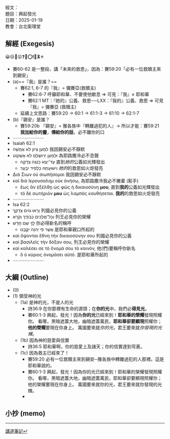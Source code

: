 經文：   
題目：興起發光   
日期：2025-01-19   
教會：台北衛理堂   


## 解經 (Exegesis)
😀😢🤔😮❓❌⭕❗🎀🎗️✳

- 賽60-62 是一整段，講「未來的救恩」，因為：賽59:20「必有一位救贖主來到錫安」
- (a)==『我』是誰？==
	- 賽62:1, 6-7 的『我』= 彌賽亞(救贖主)
		- 賽62:6-7 呼籲耶和華、不要使他歇息 ⇒ 可見：『我』≠ 耶和華
		- 賽62:1 MT：『她的』公義、救恩──LXX：『我的』公義、救恩 ⇒ 可見『我』= 彌賽亞 (救贖主)
	- 延續上文思路：賽59:20 → 60:1 → 61:1-3 → 61:10 → 62:1-7
- (b)『錫安』是誰？
	- 賽59:20b 『錫安』= 雅各族中『轉離過犯的人』→ 所以才能：賽59:21 **我加給你的靈**，**傳給你的話**，必不離你的口
- ⋯⋯⋯⋯⋯⋯⋯
- ‎Isaiah 62:1
- לְמַעַן צִיּוֹן לֹא אֶחֱשֶׁה 我因錫安必不靜默
- וּלְמַעַן יְרוּשָׁלִַם לֹא אֶשְׁקוֹט 為耶路撒冷必不息聲
	- עַד־יֵצֵא כַנֹּגַהּ צִדְקָהּ 直到*她的*公義如光輝發出
	- וִישׁוּעָתָהּ כְּלַפִּיד יִבְעָר׃ *她的*的救恩如火炬發亮
- Διὰ Σιων οὐ σιωπήσομαι 我因錫安必不靜默
- καὶ διὰ Ιερουσαλημ οὐκ ἀνήσω, 為耶路撒冷我必不撇棄 (鬆手)
	- ἕως ἂν ἐξέλθῃ ὡς φῶς ἡ δικαιοσύνη **μου**, 直到**我的**公義如光輝發出
	- τὸ δὲ σωτήριόν **μου** ὡς λαμπὰς καυθήσεται. **我的**的救恩如火炬發亮
- ⋯⋯⋯⋯⋯⋯⋯
- Isa 62:2
- וְרָאוּ גוֹיִם צִדְקֵךְ 列國必見你的公義
- וְכָל־מְלָכִים כְּבוֹדֵךְ וְקֹרָא 列王必見你的榮耀
- לָךְ שֵׁם חָדָשׁ 你必得新名的稱呼
	- אֲשֶׁר פִּי יְהוָה יִקֳּבֶנּוּ׃ 是耶和華親口所起的
- καὶ ὄψονται ἔθνη τὴν δικαιοσύνην σου 列國必見你的公義
- καὶ βασιλεῖς τὴν δόξαν σου, 列王必見你的榮耀
- καὶ καλέσει σε τὸ ὄνομά σου τὸ καινόν, 他(們)要稱呼你新名
	- ὃ ὁ κύριος ὀνομάσει αὐτό. 是耶和華所起的
- ⋯⋯⋯⋯⋯⋯⋯


## 大綱 (Outline)

- (0)
- (1) 領受神的光
	- (1a) 是神的光，不是人的光
		- 詩36:9 在你那裡有生命的源頭；在**你的光**中，我們必**得見光**。 
		- 賽60:1-3 興起，發光！因為**你的光**已經來到！**耶和華的榮耀**發現照耀你。 看哪，黑暗遮蓋大地，幽暗遮蓋萬民，**耶和華卻要顯現**照耀你；**他的榮耀**要現在你身上。 萬國要來就*你的光*，君王要來就*你發現的光輝*。
	- (1b) 因為神的慈愛與信實
		- 詩36:5 耶和華啊，你的慈愛上及諸天；你的信實達到穹蒼。 
	- (1c) 因為救主已經來了！
		- 賽59:20 必有一位救贖主來到錫安─雅各族中轉離過犯的人那裡。這是耶和華說的。 
		- 賽60:1-3 興起，發光！因為你的光已經來到！耶和華的榮耀發現照耀你。 看哪，黑暗遮蓋大地，幽暗遮蓋萬民，耶和華卻要顯現照耀你；他的榮耀要現在你身上。 萬國要來就你的光，君王要來就你發現的光輝。
		- 
## 小抄 (memo)




---


[講道筆記↵](README.md)


